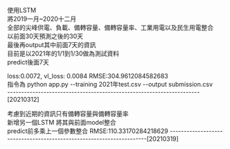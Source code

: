 使用LSTM  
將2019一月~2020十二月   
全部的尖峰供電、負載、備轉容量、備轉容量率、工業用電以及民生用電整合  
以前面30天預測之後的30天  
最後再output其中前面7天的資訊  
目前是以2021年的1/1到1/30做為測試資料  
predict後面7天 

loss:0.0072, vl_loss: 0.0084  RMSE:304.9612084582683   
指令為 python app.py --training 2021年test.csv --output submission.csv    
---------------------------------------------------------------------[20210312] 

考慮到近期的資訊只有備轉容量與備轉容量率  
新增另一個LSTM 
將其與前面model整合  
predict前多乘上一個參數整合 
RMSE:110.33170284218629 
---------------------------------------------------------------------[20210319] 
